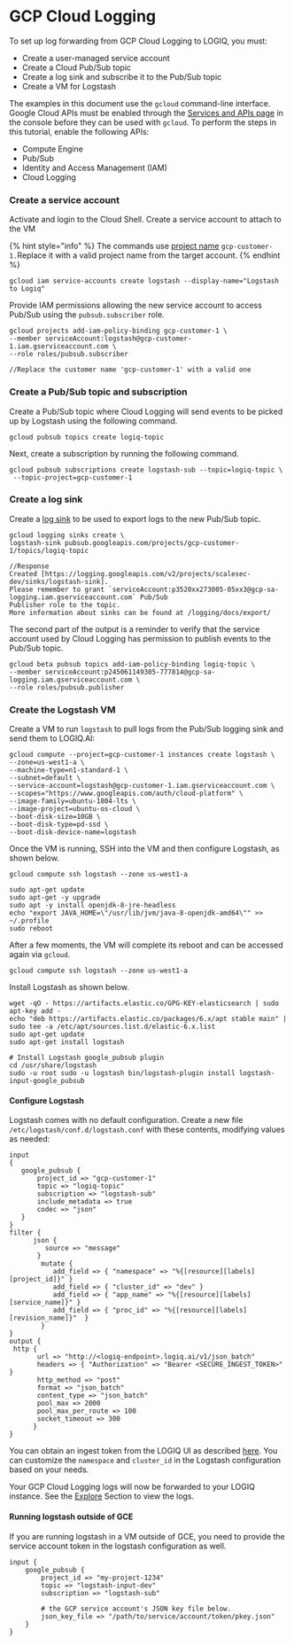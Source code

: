 # GCP Cloud Logging

To set up log forwarding from GCP Cloud Logging to LOGIQ, you must:

* Create a user-managed service account
* Create a Cloud Pub/Sub topic
* Create a log sink and subscribe it to the Pub/Sub topic
* Create a VM for Logstash

The examples in this document use the `gcloud` command-line interface. Google Cloud APIs must be enabled through the [Services and APIs page](https://console.cloud.google.com/apis/dashboard?\_ga=2.18765881.1654975943.1641548418-621078828.1639568318) in the console before they can be used with `gcloud`. To perform the steps in this tutorial, enable the following APIs:

* Compute Engine
* Pub/Sub
* Identity and Access Management (IAM)
* Cloud Logging

### Create a service account

Activate and login to the Cloud Shell. Create a service account to attach to the VM

{% hint style="info" %}
The commands use [project name](https://cloud.google.com/storage/docs/projects#what\_is\_a\_project) `gcp-customer-1.`Replace it with a valid project name from the target account.
{% endhint %}

```
gcloud iam service-accounts create logstash --display-name="Logstash to Logiq"
```

Provide IAM permissions allowing the new service account to access Pub/Sub using the `pubsub.subscriber` role.

```
gcloud projects add-iam-policy-binding gcp-customer-1 \
--member serviceAccount:logstash@gcp-customer-1.iam.gserviceaccount.com \
--role roles/pubsub.subscriber

//Replace the customer name 'gcp-customer-1' with a valid one
```

### Create a Pub/Sub topic and subscription <a href="#create_a_pubsub_topic_and_subscription" id="create_a_pubsub_topic_and_subscription"></a>

Create a Pub/Sub topic where Cloud Logging will send events to be picked up by Logstash using the following command.

```
gcloud pubsub topics create logiq-topic
```

Next, create a subscription by running the following command.

```
gcloud pubsub subscriptions create logstash-sub --topic=logiq-topic \
 --topic-project=gcp-customer-1
```

### Create a log sink <a href="#create_a_log_sink" id="create_a_log_sink"></a>

Create a [log sink](https://cloud.google.com/logging/docs/routing/overview#sinks) to be used to export logs to the new Pub/Sub topic.

```
gcloud logging sinks create \
logstash-sink pubsub.googleapis.com/projects/gcp-customer-1/topics/logiq-topic

//Response
Created [https://logging.googleapis.com/v2/projects/scalesec-dev/sinks/logstash-sink].
Please remember to grant `serviceAccount:p3520xx273005-05xx3@gcp-sa-logging.iam.gserviceaccount.com` Pub/Sub
Publisher role to the topic.
More information about sinks can be found at /logging/docs/export/ 
```

The second part of the output is a reminder to verify that the service account used by Cloud Logging has permission to publish events to the Pub/Sub topic.&#x20;

```
gcloud beta pubsub topics add-iam-policy-binding logiq-topic \
--member serviceAccount:p245061149305-777814@gcp-sa-logging.iam.gserviceaccount.com \
--role roles/pubsub.publisher
```

### Create the Logstash VM <a href="#create_the_logstash_vm" id="create_the_logstash_vm"></a>

Create a VM to run `logstash` to pull logs from the Pub/Sub logging sink and send them to LOGIQ.AI:

```
gcloud compute --project=gcp-customer-1 instances create logstash \
--zone=us-west1-a \
--machine-type=n1-standard-1 \
--subnet=default \
--service-account=logstash@gcp-customer-1.iam.gserviceaccount.com \
--scopes="https://www.googleapis.com/auth/cloud-platform" \
--image-family=ubuntu-1804-lts \
--image-project=ubuntu-os-cloud \
--boot-disk-size=10GB \
--boot-disk-type=pd-ssd \
--boot-disk-device-name=logstash
```

Once the VM is running, SSH into the VM and then configure Logstash, as shown below.

```
gcloud compute ssh logstash --zone us-west1-a

sudo apt-get update
sudo apt-get -y upgrade
sudo apt -y install openjdk-8-jre-headless
echo "export JAVA_HOME=\"/usr/lib/jvm/java-8-openjdk-amd64\"" >> ~/.profile
sudo reboot
```

After a few moments, the VM will complete its reboot and can be accessed again via `gcloud`.

```
gcloud compute ssh logstash --zone us-west1-a
```

Install Logstash as shown below.

```
wget -qO - https://artifacts.elastic.co/GPG-KEY-elasticsearch | sudo apt-key add -
echo "deb https://artifacts.elastic.co/packages/6.x/apt stable main" | sudo tee -a /etc/apt/sources.list.d/elastic-6.x.list
sudo apt-get update
sudo apt-get install logstash

# Install Logstash google_pubsub plugin
cd /usr/share/logstash
sudo -u root sudo -u logstash bin/logstash-plugin install logstash-input-google_pubsub
```

#### Configure Logstash <a href="#configure_logstash" id="configure_logstash"></a>

Logstash comes with no default configuration. Create a new file `/etc/logstash/conf.d/logstash.conf` with these contents, modifying values as needed:

```
input
{
   google_pubsub {
       project_id => "gcp-customer-1"
       topic => "logiq-topic"
       subscription => "logstash-sub"
       include_metadata => true
       codec => "json"
   }
}
filter {
      json {
         source => "message"
       }
        mutate {
           add_field => { "namespace" => "%{[resource][labels][project_id]}" }
           add_field => { "cluster_id" => "dev" }
           add_field => { "app_name" => "%{[resource][labels][service_name]}" }
           add_field => { "proc_id" => "%{[resource][labels][revision_name]}"  }
        }
}
output {
 http {
       url => "http://<logiq-endpoint>.logiq.ai/v1/json_batch"
       headers => { "Authorization" => "Bearer <SECURE_INGEST_TOKEN>" }
       http_method => "post"
       format => "json_batch"
       content_type => "json_batch"
       pool_max => 2000
       pool_max_per_route => 100
       socket_timeout => 300
      }
}

```

You can obtain an ingest token from the LOGIQ UI as described [here](generating-a-secure-ingest-token.md#obtaining-an-ingest-token-using-ui). You can customize the `namespace` and `cluster_id` in the Logstash configuration based on your needs.

Your GCP Cloud Logging logs will now be forwarded to your LOGIQ instance. See the [Explore](../log-management/logs-page.md) Section to view the logs.

#### Running logstash outside of GCE

If you are running logstash in a VM outside of GCE, you need to provide the service account token in the logstash configuration as well.

```
input {
    google_pubsub {
        project_id => "my-project-1234"
        topic => "logstash-input-dev"
        subscription => "logstash-sub"

        # the GCP service account's JSON key file below.
        json_key_file => "/path/to/service/account/token/pkey.json"
    }
}
```
